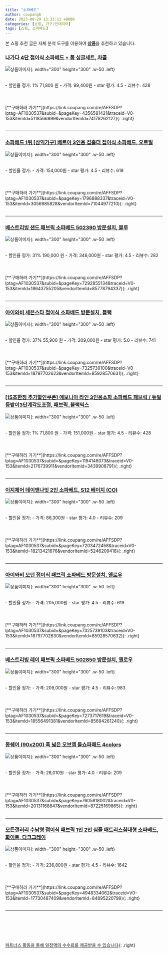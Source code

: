 ```yaml
---
title: "소파베드"
author: coupang6
date: 2023-08-29 13:33:11 +0800
categories: [쇼핑, 가구/인테리어]
tags: [쇼핑, 소파베드]
---
```


본 쇼핑 추천 글은 자체 분석 도구를 이용하여 [**상품**](https://link.coupang.com/a/bao1ui)을 추천하고 있습니다.

### [나가다 4단 접이식 소파베드 + 폼 싱글세트, 차콜](https://link.coupang.com/re/AFFSDP?lptag=AF1030537&subid=&pageKey=4356581421&traceid=V0-153&itemId=5118566899&vendorItemId=74178262127)

![상품이미지](https://thumbnail6.coupangcdn.com/thumbnails/remote/230x230ex/image/retail/images/2021/02/26/11/3/3f40884a-78bc-43e1-9683-dbb050b08659.jpg){: width="300" height="300" .w-50 .left}


<br>
- 할인율 정가: 1%  71,800   원
- 가격: 99,400원
- star 평가: 4.5
- 리뷰수: 428
<br>
<br>
<br>
<br>
[**구매하러 가기**](https://link.coupang.com/re/AFFSDP?lptag=AF1030537&subid=&pageKey=4356581421&traceid=V0-153&itemId=5118566899&vendorItemId=74178262127){: .right}
<br>
<br>

---

### [소파베드 1위 [삼익가구] 베르아 3인용 컵홀더 접이식 소파베드, 오트밀](https://link.coupang.com/re/AFFSDP?lptag=AF1030537&subid=&pageKey=1796888337&traceid=V0-153&itemId=3056985828&vendorItemId=71044977210)

![상품이미지](https://thumbnail7.coupangcdn.com/thumbnails/remote/230x230ex/image/vendor_inventory/b296/f4ddd1d9d14ce48ff42cab40ac2cf834e4c30d9313e3349642fe63c14af0.jpg){: width="300" height="300" .w-50 .left}


<br>
- 할인율 정가: 
- 가격: 154,000원
- star 평가: 4.5
- 리뷰수: 619
<br>
<br>
<br>
<br>
[**구매하러 가기**](https://link.coupang.com/re/AFFSDP?lptag=AF1030537&subid=&pageKey=1796888337&traceid=V0-153&itemId=3056985828&vendorItemId=71044977210){: .right}
<br>
<br>

---

### [베스트리빙 샌드 패브릭 소파베드 502390 방문설치, 블루](https://link.coupang.com/re/AFFSDP?lptag=AF1030537&subid=&pageKey=7292855134&traceid=V0-153&itemId=18643755205&vendorItemId=85778794337)

![상품이미지](https://thumbnail9.coupangcdn.com/thumbnails/remote/230x230ex/image/retail/images/2023/04/25/15/4/71dbd854-e432-4003-8b6b-4c89f1936d36.jpg){: width="300" height="300" .w-50 .left}


<br>
- 할인율 정가: 31%  190,000   원
- 가격: 346,000원
- star 평가: 4.5
- 리뷰수: 282
<br>
<br>
<br>
<br>
[**구매하러 가기**](https://link.coupang.com/re/AFFSDP?lptag=AF1030537&subid=&pageKey=7292855134&traceid=V0-153&itemId=18643755205&vendorItemId=85778794337){: .right}
<br>
<br>

---

### [아이와비 세븐스타 접이식 소파베드 방문설치, 블랙](https://link.coupang.com/re/AFFSDP?lptag=AF1030537&subid=&pageKey=7325739100&traceid=V0-153&itemId=18797702623&vendorItemId=85928570631)

![상품이미지](https://thumbnail10.coupangcdn.com/thumbnails/remote/230x230ex/image/rs_quotation_api/nspoon0j/e070773e2bfe46738be8a5e79f96f067.jpg){: width="300" height="300" .w-50 .left}


<br>
- 할인율 정가: 37%  55,900   원
- 가격: 209,000원
- star 평가: 5.0
- 리뷰수: 741
<br>
<br>
<br>
<br>
[**구매하러 가기**](https://link.coupang.com/re/AFFSDP?lptag=AF1030537&subid=&pageKey=7325739100&traceid=V0-153&itemId=18797702623&vendorItemId=85928570631){: .right}
<br>
<br>

---

### [[15조한정 추가할인쿠폰] 에보니아 라인 3인용쇼파 소파베드 패브릭 / 듀얼 등받이3단계각도조절, 패브릭_블랙믹스](https://link.coupang.com/re/AFFSDP?lptag=AF1030537&subid=&pageKey=1194148073&traceid=V0-153&itemId=2176739911&vendorItemId=3439908791)

![상품이미지](https://thumbnail10.coupangcdn.com/thumbnails/remote/230x230ex/image/vendor_inventory/images/2017/12/09/11/6/93e752e7-457f-40f6-9f5e-07c65dbbff37.jpg){: width="300" height="300" .w-50 .left}


<br>
- 할인율 정가: 1%  71,800   원
- 가격: 151,000원
- star 평가: 4.5
- 리뷰수: 428
<br>
<br>
<br>
<br>
[**구매하러 가기**](https://link.coupang.com/re/AFFSDP?lptag=AF1030537&subid=&pageKey=1194148073&traceid=V0-153&itemId=2176739911&vendorItemId=3439908791){: .right}
<br>
<br>

---

### [이지체어 데이앤나잇 2인 소파베드, S12 베이지 (CO)](https://link.coupang.com/re/AFFSDP?lptag=AF1030537&subid=&pageKey=7203472458&traceid=V0-153&itemId=18213421676&vendorItemId=5246209418)

![상품이미지](https://thumbnail7.coupangcdn.com/thumbnails/remote/230x230ex/image/vendor_inventory/c1a1/7a5809069461694ec2b9a6c01abf34d588f0ed116ceb8a67abd1ee0a477d.jpg){: width="300" height="300" .w-50 .left}


<br>
- 할인율 정가: 
- 가격: 86,300원
- star 평가: 4.0
- 리뷰수: 209
<br>
<br>
<br>
<br>
[**구매하러 가기**](https://link.coupang.com/re/AFFSDP?lptag=AF1030537&subid=&pageKey=7203472458&traceid=V0-153&itemId=18213421676&vendorItemId=5246209418){: .right}
<br>
<br>

---

### [아이와비 모던 접이식 패브릭 소파베드 방문설치, 옐로우](https://link.coupang.com/re/AFFSDP?lptag=AF1030537&subid=&pageKey=7325739103&traceid=V0-153&itemId=18797702630&vendorItemId=85928570632)

![상품이미지](https://thumbnail8.coupangcdn.com/thumbnails/remote/230x230ex/image/rs_quotation_api/bb8obun5/ba4af37f10514200b31464aaa3cad5d7.jpg){: width="300" height="300" .w-50 .left}


<br>
- 할인율 정가: 
- 가격: 205,000원
- star 평가: 4.5
- 리뷰수: 619
<br>
<br>
<br>
<br>
[**구매하러 가기**](https://link.coupang.com/re/AFFSDP?lptag=AF1030537&subid=&pageKey=7325739103&traceid=V0-153&itemId=18797702630&vendorItemId=85928570632){: .right}
<br>
<br>

---

### [베스트리빙 레이 패브릭 소파베드 502850 방문설치, 옐로우](https://link.coupang.com/re/AFFSDP?lptag=AF1030537&subid=&pageKey=7273717619&traceid=V0-153&itemId=18556491381&vendorItemId=85694261240)

![상품이미지](https://thumbnail9.coupangcdn.com/thumbnails/remote/230x230ex/image/retail/images/2023/04/17/14/8/28ff312f-6e4a-42b2-936d-b7945cccca87.jpg){: width="300" height="300" .w-50 .left}


<br>
- 할인율 정가: 
- 가격: 209,000원
- star 평가: 4.5
- 리뷰수: 983
<br>
<br>
<br>
<br>
[**구매하러 가기**](https://link.coupang.com/re/AFFSDP?lptag=AF1030537&subid=&pageKey=7273717619&traceid=V0-153&itemId=18556491381&vendorItemId=85694261240){: .right}
<br>
<br>

---

### [몽쉐어 (90x200) 폭 넓은 오브엠 돌쇼파패드 4colors](https://link.coupang.com/re/AFFSDP?lptag=AF1030537&subid=&pageKey=7605818002&traceid=V0-153&itemId=20131168847&vendorItemId=87225169865)

![상품이미지](https://thumbnail7.coupangcdn.com/thumbnails/remote/230x230ex/image/vendor_inventory/03f2/13928a119aba91a157abd9338465551cc02146d910d1597a50140e0a75b4.jpg){: width="300" height="300" .w-50 .left}


<br>
- 할인율 정가: 
- 가격: 26,010원
- star 평가: 4.0
- 리뷰수: 209
<br>
<br>
<br>
<br>
[**구매하러 가기**](https://link.coupang.com/re/AFFSDP?lptag=AF1030537&subid=&pageKey=7605818002&traceid=V0-153&itemId=20131168847&vendorItemId=87225169865){: .right}
<br>
<br>

---

### [모든갤러리 수납형 접이식 패브릭 1인 2인 심플 매트리스침대형 소파베드, 화이트, 다크그레이](https://link.coupang.com/re/AFFSDP?lptag=AF1030537&subid=&pageKey=4948334062&traceid=V0-153&itemId=17730487409&vendorItemId=84895220799)

![상품이미지](https://thumbnail10.coupangcdn.com/thumbnails/remote/230x230ex/image/vendor_inventory/2656/60ed1e1667773c20ab7a9065187c18e83fb46b262698e159d073c2bab334.jpg){: width="300" height="300" .w-50 .left}


<br>
- 할인율 정가: 
- 가격: 236,800원
- star 평가: 4.5
- 리뷰수: 1642
<br>
<br>
<br>
<br>
[**구매하러 가기**](https://link.coupang.com/re/AFFSDP?lptag=AF1030537&subid=&pageKey=4948334062&traceid=V0-153&itemId=17730487409&vendorItemId=84895220799){: .right}
<br>
<br>

---
<br><br><br><br><br> [파트너스 활동을 통해 일정액의 수수료를 제공받을 수 있습니다](https://link.coupang.com/a/bao1ui){: .right}